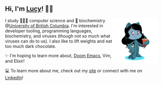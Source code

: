 ## Hi, I'm [Lucy](https://www.youtube.com/watch?v=dQw4w9WgXcQ)! 👋🏻

<!-- <img align='right' src="https://user-images.githubusercontent.com/55033656/123548173-ee304c00-d720-11eb-979e-43f711f3404b.png" alt="Lucy's Avatar" height="200" /> -->

<img align='right' src="octocat.png" alt="Lucy's Avatar" height="150px" />

I study 👩🏻‍💻 computer science and 🧬 biochemistry @[University of British Columbia](https://ubc.ca). I'm interested in developer tooling, programming languages, biochemistry, and viruses (though not so much what viruses can do to us). I also like to lift weights and eat too much dark chocolate.

✨ I'm hoping to learn more about, [Doom Emacs](https://github.com/hlissner/doom-emacs), Vim, and Elixir!

💻 To learn more about me, check out my [site](http://lhao03.github.io/) or connect with me on [LinkedIn](https://linkedin.com/in/lucy-hao)!
 
<!-- <p align="center">
  <a href="https://github.com/ryo-ma/github-profile-trophy">
    <img src="https://github-profile-trophy.vercel.app/?username=lhao03&theme=onedark&no-frame=true&column=4&margin-w=15&margin-h=15"/>
  </a>
</p>
 -->
